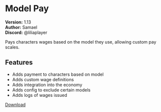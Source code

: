 # Model Pay

**Version:** 1.13  
**Author:** Samael  
**Discord:** @liliaplayer  

Pays characters wages based on the model they use, allowing custom pay scales.

## Features

- Adds payment to characters based on model
- Adds custom wage definitions
- Adds integration into the economy
- Adds config to exclude certain models
- Adds logs of wages issued

[Download](https://github.com/LiliaFramework/Modules/raw/refs/heads/gh-pages/modelpay.zip)
